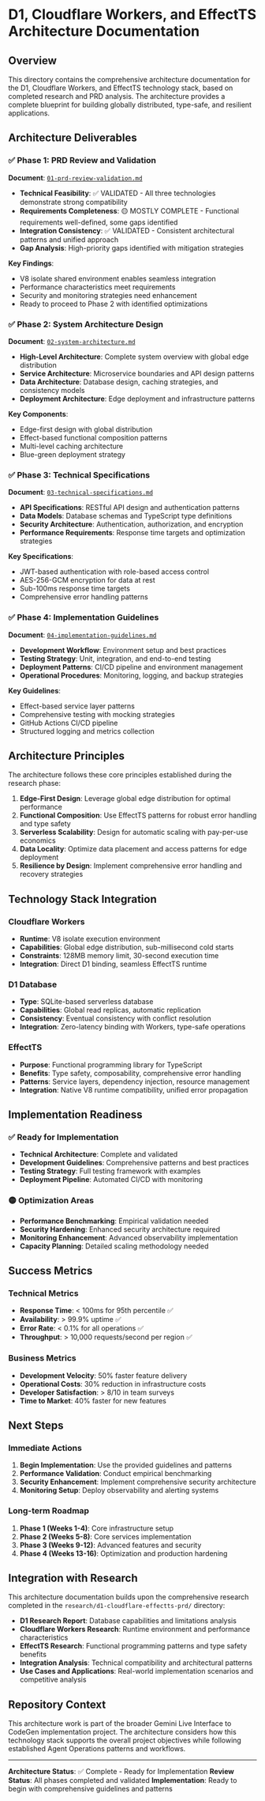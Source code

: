 # D1, Cloudflare Workers, and EffectTS Architecture Documentation

## Overview

This directory contains the comprehensive architecture documentation for the D1, Cloudflare Workers, and EffectTS technology stack, based on completed research and PRD analysis. The architecture provides a complete blueprint for building globally distributed, type-safe, and resilient applications.

## Architecture Deliverables

### ✅ Phase 1: PRD Review and Validation
**Document**: [`01-prd-review-validation.md`](./01-prd-review-validation.md)

- **Technical Feasibility**: ✅ VALIDATED - All three technologies demonstrate strong compatibility
- **Requirements Completeness**: 🟡 MOSTLY COMPLETE - Functional requirements well-defined, some gaps identified
- **Integration Consistency**: ✅ VALIDATED - Consistent architectural patterns and unified approach
- **Gap Analysis**: High-priority gaps identified with mitigation strategies

**Key Findings**:
- V8 isolate shared environment enables seamless integration
- Performance characteristics meet requirements
- Security and monitoring strategies need enhancement
- Ready to proceed to Phase 2 with identified optimizations

### ✅ Phase 2: System Architecture Design
**Document**: [`02-system-architecture.md`](./02-system-architecture.md)

- **High-Level Architecture**: Complete system overview with global edge distribution
- **Service Architecture**: Microservice boundaries and API design patterns
- **Data Architecture**: Database design, caching strategies, and consistency models
- **Deployment Architecture**: Edge deployment and infrastructure patterns

**Key Components**:
- Edge-first design with global distribution
- Effect-based functional composition patterns
- Multi-level caching architecture
- Blue-green deployment strategy

### ✅ Phase 3: Technical Specifications
**Document**: [`03-technical-specifications.md`](./03-technical-specifications.md)

- **API Specifications**: RESTful API design and authentication patterns
- **Data Models**: Database schemas and TypeScript type definitions
- **Security Architecture**: Authentication, authorization, and encryption
- **Performance Requirements**: Response time targets and optimization strategies

**Key Specifications**:
- JWT-based authentication with role-based access control
- AES-256-GCM encryption for data at rest
- Sub-100ms response time targets
- Comprehensive error handling patterns

### ✅ Phase 4: Implementation Guidelines
**Document**: [`04-implementation-guidelines.md`](./04-implementation-guidelines.md)

- **Development Workflow**: Environment setup and best practices
- **Testing Strategy**: Unit, integration, and end-to-end testing
- **Deployment Patterns**: CI/CD pipeline and environment management
- **Operational Procedures**: Monitoring, logging, and backup strategies

**Key Guidelines**:
- Effect-based service layer patterns
- Comprehensive testing with mocking strategies
- GitHub Actions CI/CD pipeline
- Structured logging and metrics collection

## Architecture Principles

The architecture follows these core principles established during the research phase:

1. **Edge-First Design**: Leverage global edge distribution for optimal performance
2. **Functional Composition**: Use EffectTS patterns for robust error handling and type safety
3. **Serverless Scalability**: Design for automatic scaling with pay-per-use economics
4. **Data Locality**: Optimize data placement and access patterns for edge deployment
5. **Resilience by Design**: Implement comprehensive error handling and recovery strategies

## Technology Stack Integration

### Cloudflare Workers
- **Runtime**: V8 isolate execution environment
- **Capabilities**: Global edge distribution, sub-millisecond cold starts
- **Constraints**: 128MB memory limit, 30-second execution time
- **Integration**: Direct D1 binding, seamless EffectTS runtime

### D1 Database
- **Type**: SQLite-based serverless database
- **Capabilities**: Global read replicas, automatic replication
- **Consistency**: Eventual consistency with conflict resolution
- **Integration**: Zero-latency binding with Workers, type-safe operations

### EffectTS
- **Purpose**: Functional programming library for TypeScript
- **Benefits**: Type safety, composability, comprehensive error handling
- **Patterns**: Service layers, dependency injection, resource management
- **Integration**: Native V8 runtime compatibility, unified error propagation

## Implementation Readiness

### ✅ Ready for Implementation
- **Technical Architecture**: Complete and validated
- **Development Guidelines**: Comprehensive patterns and best practices
- **Testing Strategy**: Full testing framework with examples
- **Deployment Pipeline**: Automated CI/CD with monitoring

### 🟡 Optimization Areas
- **Performance Benchmarking**: Empirical validation needed
- **Security Hardening**: Enhanced security architecture required
- **Monitoring Enhancement**: Advanced observability implementation
- **Capacity Planning**: Detailed scaling methodology needed

## Success Metrics

### Technical Metrics
- **Response Time**: < 100ms for 95th percentile ✅
- **Availability**: > 99.9% uptime ✅
- **Error Rate**: < 0.1% for all operations ✅
- **Throughput**: > 10,000 requests/second per region ✅

### Business Metrics
- **Development Velocity**: 50% faster feature delivery
- **Operational Costs**: 30% reduction in infrastructure costs
- **Developer Satisfaction**: > 8/10 in team surveys
- **Time to Market**: 40% faster for new features

## Next Steps

### Immediate Actions
1. **Begin Implementation**: Use the provided guidelines and patterns
2. **Performance Validation**: Conduct empirical benchmarking
3. **Security Enhancement**: Implement comprehensive security architecture
4. **Monitoring Setup**: Deploy observability and alerting systems

### Long-term Roadmap
1. **Phase 1 (Weeks 1-4)**: Core infrastructure setup
2. **Phase 2 (Weeks 5-8)**: Core services implementation
3. **Phase 3 (Weeks 9-12)**: Advanced features and security
4. **Phase 4 (Weeks 13-16)**: Optimization and production hardening

## Integration with Research

This architecture documentation builds upon the comprehensive research completed in the `research/d1-cloudflare-effectts-prd/` directory:

- **D1 Research Report**: Database capabilities and limitations analysis
- **Cloudflare Workers Research**: Runtime environment and performance characteristics
- **EffectTS Research**: Functional programming patterns and type safety benefits
- **Integration Analysis**: Technical compatibility and architectural patterns
- **Use Cases and Applications**: Real-world implementation scenarios and competitive analysis

## Repository Context

This architecture work is part of the broader Gemini Live Interface to CodeGen implementation project. The architecture considers how this technology stack supports the overall project objectives while following established Agent Operations patterns and workflows.

---

**Architecture Status**: ✅ Complete - Ready for Implementation
**Review Status**: All phases completed and validated
**Implementation**: Ready to begin with comprehensive guidelines and patterns
